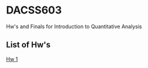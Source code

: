 # DACSS603
Hw's and Finals for Introduction to Quantitative Analysis





## List of Hw's

[Hw 1](https://pjsulliv34.github.io/DACSS603/HomeWork1.html)
